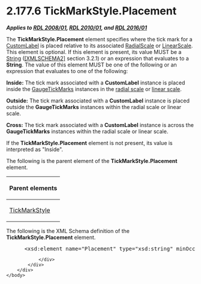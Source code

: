 <html dir="LTR" xmlns:mshelp="http://msdn.microsoft.com/mshelp" xmlns:ddue="http://ddue.schemas.microsoft.com/authoring/2003/5" xmlns:xlink="http://www.w3.org/1999/xlink" xmlns:tool="http://www.microsoft.com/tooltip">
    <head>
        <meta http-equiv="Content-Type" content="text/html; CHARSET=utf-8"></meta>
        <meta name="save" content="history"></meta>
        <title>2.177.6 TickMarkStyle.Placement</title>
        <xml>
            <mshelp:toctitle title="2.177.6 TickMarkStyle.Placement"></mshelp:toctitle>
            <mshelp:rltitle title="[MS-RDL]: TickMarkStyle.Placement"></mshelp:rltitle>
            <mshelp:keyword index="A" term="a505239b-92dc-4d41-8884-c5fe58ca9099"></mshelp:keyword>
            <mshelp:attr name="DCSext.ContentType" value="open specification"></mshelp:attr>
            <mshelp:attr name="AssetID" value="a505239b-92dc-4d41-8884-c5fe58ca9099"></mshelp:attr>
            <mshelp:attr name="TopicType" value="kbRef"></mshelp:attr>
            <mshelp:attr name="DCSext.Title" value="[MS-RDL]: TickMarkStyle.Placement" />
        </xml>
    </head>
    <body>
        <div id="header">
            <h1 class="heading">2.177.6 TickMarkStyle.Placement</h1>
        </div>
        <div id="mainSection">
            <div id="mainBody">
                <div id="allHistory" class="saveHistory"></div>
                <div id="sectionSection0" class="section" name="collapseableSection">
                    

<p><b><i>Applies to </i></b><a href="1e855f94-4617-47e4-b89e-0856c6cb420f.htm"><b><i>RDL 2008/01</i></b></a><b><i>,
</i></b><a href="3428e690-a348-4ec7-8a6a-8efb42d2cdee.htm"><b><i>RDL 2010/01</i></b></a><b><i>,
and </i></b><a href="52ce3983-2bfc-4e72-9359-42aaf5fe4509.htm"><b><i>RDL 2016/01</i></b></a></p>

<p>The <b>TickMarkStyle.Placement</b> element specifies where
the tick mark for a <a href="519139e8-6188-4286-b148-dfd76a0a6be4.htm">CustomLabel</a>
is placed relative to its associated <a href="86468d9f-c561-4b50-a689-5dfccfde8495.htm">RadialScale</a> or <a href="744f8b40-7ad5-4652-94a1-76ae5df59389.htm">LinearScale</a>. This element
is optional. If this element is present, its value MUST be a <a href="1ed81ef3-a683-45e3-aaad-bd2bbe71bc3d.htm">String</a> (<a href="https://go.microsoft.com/fwlink/?LinkId=90610">[XMLSCHEMA2]</a> section
3.2.1) or an expression that evaluates to a <b>String</b>. The value of this
element MUST be one of the following or an expression that evaluates to one of
the following:</p>

<p><b>Inside:</b> The tick mark associated with a <b>CustomLabel</b>
instance is placed inside the <a href="85bb1716-e94b-4d9a-97b3-3c681e0c53d5.htm">GaugeTickMarks</a> instances
in the <a href="b2482b3f-74ab-4ca8-a9e5-c07955011743.htm#gt_c0d060cf-b740-4277-ad99-824fe47581f3">radial scale</a> or <a href="b2482b3f-74ab-4ca8-a9e5-c07955011743.htm#gt_f51e929d-5a0e-4c32-a122-ecb22ba2f7b4">linear scale</a>.</p>

<p><b>Outside:</b> The tick mark associated with a <b>CustomLabel</b>
instance is placed outside the <b>GaugeTickMarks</b> instances within the
radial scale or linear scale.</p>

<p><b>Cross:</b> The tick mark associated with a <b>CustomLabel</b>
instance is across the <b>GaugeTickMarks</b> instances within the radial scale
or linear scale.</p>

<p>If the <b>TickMarkStyle.Placement</b> element is not
present, its value is interpreted as &quot;Inside&quot;.</p>

<p>The following is the parent element of the <b>TickMarkStyle.Placement</b>
element.</p>

<table>
 <thead>
  <tr>
   <th>
   <p>Parent elements</p>
   </th>
  </tr>
 </thead>
 <tr>
  <td>
  <p><a href="a7d999ec-edb5-40b9-a4f2-201ea0115806.htm">TickMarkStyle</a></p>
  </td>
 </tr>
</table>

<p>The following is the XML Schema definition of the <b>TickMarkStyle.Placement</b>
element.</p>

<dl>
<dd>
<div><pre> &lt;xsd:element name=&quot;Placement&quot; type=&quot;xsd:string&quot; minOccurs=&quot;0&quot;&gt;
</pre></div>
</dd></dl>


                </div>
            </div>
        </div>
    </body>
</html>